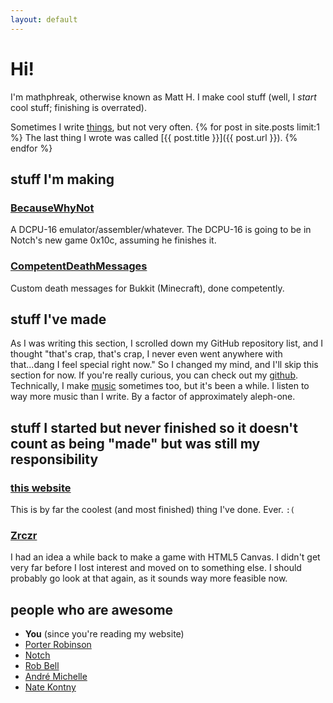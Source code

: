 ```yaml
---
layout: default
---
```

Hi!
===
I'm mathphreak, otherwise known as Matt H.  I make cool stuff (well, I *start* cool stuff; finishing is overrated).

Sometimes I write [things](/posts.html), but not very often.
{% for post in site.posts limit:1 %}
The last thing I wrote was called [{{ post.title }}]({{ post.url }}).
{% endfor %}

stuff I'm making
----------------
### [BecauseWhyNot](https://github.com/mathphreak/BecauseWhyNot)
A DCPU-16 emulator/assembler/whatever.  The DCPU-16 is going to be in Notch's new game 0x10c,
assuming he finishes it.

### [CompetentDeathMessages](https://github.com/mathphreak/CompetentDeathMessages)
Custom death messages for Bukkit (Minecraft), done competently.

stuff I've made
---------------
As I was writing this section, I scrolled down my GitHub repository list, and I thought "that's crap,
that's crap, I never even went anywhere with that...dang I feel special right now."  So I changed my
mind, and I'll skip this section for now.  If you're really curious, you can check out my
[github](http://github.com/mathphreak).  Technically, I make [music](http://mathphreak.bandcamp.com)
sometimes too, but it's been a while.  I listen to way more music than I write.  By a factor of
approximately aleph-one.

stuff I started but never finished so it doesn't count as being "made" but was still my responsibility
------------------------------------------------------------------------------------------------------
### [this website](https://github.com/mathphreak/mathphreak.github.com)
This is by far the coolest (and most finished) thing I've done.  Ever.  `:(`

### [Zrczr](https://github.com/mathphreak/Zrczr)
I had an idea a while back to make a game with HTML5 Canvas.  I didn't get very far before I lost
interest and moved on to something else.  I should probably go look at that again, as it sounds way
more feasible now.

people who are awesome
----------------------
 * **You** (since you're reading my website)
 * [Porter Robinson](http://porterrobinsonofficial.com/)
 * [Notch](http://www.mojang.com/notch/)
 * [Rob Bell](http://en.wikipedia.org/wiki/Rob_Bell)
 * [André Michelle](http://andre-michelle.com/)
 * [Nate Kontny](http://ninjasandrobots.com/)